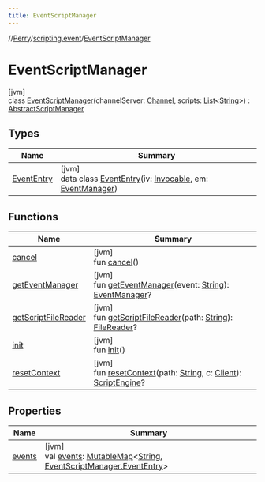 ```yaml
---
title: EventScriptManager
---
```

//[Perry](../../../index.html)/[scripting.event](../index.html)/[EventScriptManager](index.html)



# EventScriptManager



[jvm]\
class [EventScriptManager](index.html)(channelServer: [Channel](../../net.server.channel/-channel/index.html), scripts: [List](https://kotlinlang.org/api/latest/jvm/stdlib/kotlin.collections/-list/index.html)&lt;[String](https://kotlinlang.org/api/latest/jvm/stdlib/kotlin/-string/index.html)&gt;) : [AbstractScriptManager](../../scripting/-abstract-script-manager/index.html)



## Types


| Name | Summary |
|---|---|
| [EventEntry](-event-entry/index.html) | [jvm]<br>data class [EventEntry](-event-entry/index.html)(iv: [Invocable](https://docs.oracle.com/javase/8/docs/api/javax/script/Invocable.html), em: [EventManager](../-event-manager/index.html)) |


## Functions


| Name | Summary |
|---|---|
| [cancel](cancel.html) | [jvm]<br>fun [cancel](cancel.html)() |
| [getEventManager](get-event-manager.html) | [jvm]<br>fun [getEventManager](get-event-manager.html)(event: [String](https://kotlinlang.org/api/latest/jvm/stdlib/kotlin/-string/index.html)): [EventManager](../-event-manager/index.html)? |
| [getScriptFileReader](../../scripting/-abstract-script-manager/get-script-file-reader.html) | [jvm]<br>fun [getScriptFileReader](../../scripting/-abstract-script-manager/get-script-file-reader.html)(path: [String](https://kotlinlang.org/api/latest/jvm/stdlib/kotlin/-string/index.html)): [FileReader](https://docs.oracle.com/javase/8/docs/api/java/io/FileReader.html)? |
| [init](init.html) | [jvm]<br>fun [init](init.html)() |
| [resetContext](../../scripting/-abstract-script-manager/reset-context.html) | [jvm]<br>fun [resetContext](../../scripting/-abstract-script-manager/reset-context.html)(path: [String](https://kotlinlang.org/api/latest/jvm/stdlib/kotlin/-string/index.html), c: [Client](../../client/-client/index.html)): [ScriptEngine](https://docs.oracle.com/javase/8/docs/api/javax/script/ScriptEngine.html)? |


## Properties


| Name | Summary |
|---|---|
| [events](events.html) | [jvm]<br>val [events](events.html): [MutableMap](https://kotlinlang.org/api/latest/jvm/stdlib/kotlin.collections/-mutable-map/index.html)&lt;[String](https://kotlinlang.org/api/latest/jvm/stdlib/kotlin/-string/index.html), [EventScriptManager.EventEntry](-event-entry/index.html)&gt; |

